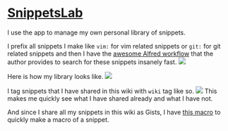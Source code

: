 # [SnippetsLab](https://www.renfei.org/snippets-lab/)
I use the app to manage my own personal library of snippets.

I prefix all snippets I make like `vim:` for vim related snippets or `git:` for git related snippets and then I have the [awesome Alfred workflow](https://www.renfei.org/snippets-lab/press-release/whats-new/osx-1.6.html "recent addition") that the author provides to search for these snippets insanely fast.
![](https://i.imgur.com/otqc4pO.png)

Here is how my library looks like.
![](https://i.imgur.com/hK25SX1.png)

I tag snippets that I have shared in this wiki with `wiki` tag like so.
![](https://i.imgur.com/gBkuR1H.png)
This makes me quickly see what I have shared already and what I have not.

And since I share all my snippets in this wiki as Gists, I have [this macro](https://cdn.rawgit.com/nikitavoloboev/km-macros/master/macros/apps/snippetslab/update%20github%20gist%20-%20[hover%20over%20snippet].kmmacros) to quickly make a macro of a snippet.